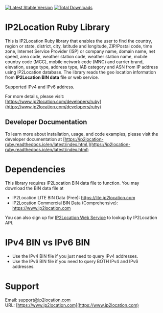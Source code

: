[![Latest Stable Version](https://img.shields.io/gem/v/ip2location_ruby.svg)](https://rubygems.org/gems/ip2location_ruby)
[![Total Downloads](https://img.shields.io/gem/dt/ip2location_ruby.svg)](https://rubygems.org/gems/ip2location_ruby)

# IP2Location Ruby Library
This is IP2Location Ruby library that enables the user to find the country, region or state, district, city, latitude and longitude, ZIP/Postal code, time zone, Internet Service Provider (ISP) or company name, domain name, net speed, area code, weather station code, weather station name, mobile country code (MCC), mobile network code (MNC) and carrier brand, elevation, usage type, address type, IAB category and ASN from IP address using IP2Location database.  The library reads the geo location information from **IP2Location BIN data** file or web service.

Supported IPv4 and IPv6 address.

For more details, please visit:
[https://www.ip2location.com/developers/ruby](https://www.ip2location.com/developers/ruby)

## Developer Documentation
To learn more about installation, usage, and code examples, please visit the developer documentation at [https://ip2location-ruby.readthedocs.io/en/latest/index.html.](https://ip2location-ruby.readthedocs.io/en/latest/index.html)

# Dependencies
This library requires IP2Location BIN data file to function. You may download the BIN data file at
* IP2Location LITE BIN Data (Free): https://lite.ip2location.com
* IP2Location Commercial BIN Data (Comprehensive): https://www.ip2location.com

You can also sign up for [IP2Location Web Service](https://www.ip2location.com/web-service/ip2location) to lookup by IP2Location API.

# IPv4 BIN vs IPv6 BIN
* Use the IPv4 BIN file if you just need to query IPv4 addresses.
* Use the IPv6 BIN file if you need to query BOTH IPv4 and IPv6 addresses.

# Support

Email: support@ip2location.com  
URL: [https://www.ip2location.com](https://www.ip2location.com)
